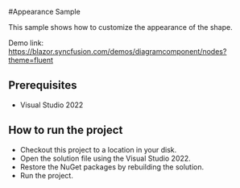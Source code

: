 #Appearance Sample

This sample shows how to customize the appearance of the shape.

Demo link:
https://blazor.syncfusion.com/demos/diagramcomponent/nodes?theme=fluent

## Prerequisites

* Visual Studio 2022

## How to run the project

* Checkout this project to a location in your disk.
* Open the solution file using the Visual Studio 2022.
* Restore the NuGet packages by rebuilding the solution.
* Run the project.
